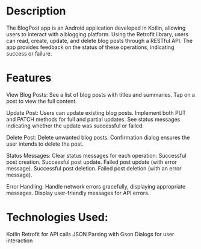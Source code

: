 # Description
The BlogPost app is an Android application developed in Kotlin, allowing users to interact with a blogging platform. Using the Retrofit library, users can read, create, update, and delete blog posts through a RESTful API. The app provides feedback on the status of these operations, indicating success or failure.

# Features

View Blog Posts:
See a list of blog posts with titles and summaries.
Tap on a post to view the full content.

Update Post:
Users can update existing blog posts.
Implement both PUT and PATCH methods for full and partial updates.
See status messages indicating whether the update was successful or failed.

Delete Post:
Delete unwanted blog posts.
Confirmation dialog ensures the user intends to delete the post.

Status Messages:
Clear status messages for each operation:
Successful post creation.
Successful post update.
Failed post update (with error message).
Successful post deletion.
Failed post deletion (with an error message).

Error Handling:
Handle network errors gracefully, displaying appropriate messages.
Display user-friendly messages for API errors.

# Technologies Used:
Kotlin </n>
Retrofit for API calls
JSON Parsing with Gson
Dialogs for user interaction
